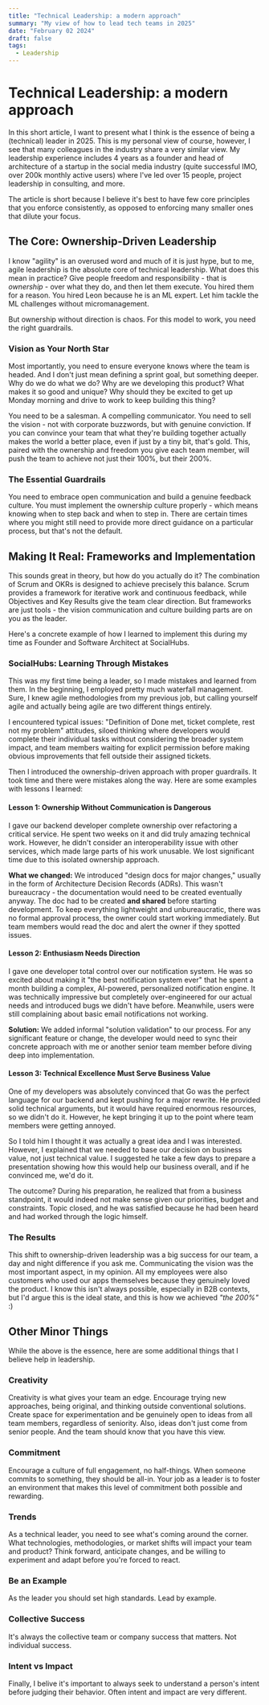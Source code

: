 ```yaml
---
title: "Technical Leadership: a modern approach"
summary: "My view of how to lead tech teams in 2025"
date: "February 02 2024"
draft: false
tags:
  - Leadership
---
```


# Technical Leadership: a modern approach

In this short article, I want to present what I think is the essence of being a (technical) leader in 2025. This is my personal view of course, however, I see that many colleagues in the industry share a very similar view. My leadership experience includes 4 years as a founder and head of architecture of a startup in the social media industry (quite successful IMO, over 200k monthly active users) where I've led over 15 people, project leadership in consulting, and more. 

The article is short because I believe it's best to have few core principles that you enforce consistently, as opposed to enforcing many smaller ones that dilute your focus.

## The Core: Ownership-Driven Leadership

I know "agility" is an overused word and much of it is just hype, but to me, agile leadership is the absolute core of technical leadership. What does this mean in practice? Give people freedom and responsibility - that is _ownership_ - over what they do, and then let them execute. You hired them for a reason. You hired Leon because he is an ML expert. Let him tackle the ML challenges without micromanagement.

But ownership without direction is chaos. For this model to work, you need the right guardrails.

### Vision as Your North Star

Most importantly, you need to ensure everyone knows where the team is headed. And I don't just mean defining a sprint goal, but something deeper. Why do we do what we do? Why are we developing this product? What makes it so good and unique? Why should they be excited to get up Monday morning and drive to work to keep building this thing?

You need to be a salesman. A compelling communicator. You need to sell the vision - not with corporate buzzwords, but with genuine conviction. If you can convince your team that what they're building together actually makes the world a better place, even if just by a tiny bit, that's gold. This, paired with the ownership and freedom you give each team member, will push the team to achieve not just their 100%, but their 200%.

### The Essential Guardrails

You need to embrace open communication and build a genuine feedback culture. You must implement the ownership culture properly - which means knowing when to step back and when to step in. There are certain times where you might still need to provide more direct guidance on a particular process, but that's not the default.

## Making It Real: Frameworks and Implementation

This sounds great in theory, but how do you actually do it? The combination of Scrum and OKRs is designed to achieve precisely this balance. Scrum provides a framework for iterative work and continuous feedback, while Objectives and Key Results give the team clear direction. But frameworks are just tools - the vision communication and culture building parts are on you as the leader.

Here's a concrete example of how I learned to implement this during my time as Founder and Software Architect at SocialHubs.

### SocialHubs: Learning Through Mistakes

This was my first time being a leader, so I made mistakes and learned from them. In the beginning, I employed pretty much waterfall management. Sure, I knew agile methodologies from my previous job, but calling yourself agile and actually being agile are two different things entirely.

I encountered typical issues: "Definition of Done met, ticket complete, rest not my problem" attitudes, siloed thinking where developers would complete their individual tasks without considering the broader system impact, and team members waiting for explicit permission before making obvious improvements that fell outside their assigned tickets.

Then I introduced the ownership-driven approach with proper guardrails. It took time and there were mistakes along the way. Here are some examples with lessons I learned:

#### Lesson 1: Ownership Without Communication is Dangerous

I gave our backend developer complete ownership over refactoring a critical service. He spent two weeks on it and did truly amazing technical work. However, he didn't consider an interoperability issue with other services, which made large parts of his work unusable. We lost significant time due to this isolated ownership approach.

**What we changed:** We introduced "design docs for major changes," usually in the form of Architecture Decision Records (ADRs). This wasn't bureaucracy - the documentation would need to be created eventually anyway. The doc had to be created **and shared** before starting development. To keep everything lightweight and unbureaucratic, there was no formal approval process, the owner could start working immediately. But team members would read the doc and alert the owner if they spotted issues.

#### Lesson 2: Enthusiasm Needs Direction

I gave one developer total control over our notification system. He was so excited about making it "the best notification system ever" that he spent a month building a complex, AI-powered, personalized notification engine. It was technically impressive but completely over-engineered for our actual needs and introduced bugs we didn't have before. Meanwhile, users were still complaining about basic email notifications not working.

**Solution:** We added informal "solution validation" to our process. For any significant feature or change, the developer would need to sync their concrete approach with me or another senior team member before diving deep into implementation.

#### Lesson 3: Technical Excellence Must Serve Business Value

One of my developers was absolutely convinced that Go was the perfect language for our backend and kept pushing for a major rewrite. He provided solid technical arguments, but it would have required enormous resources, so we didn't do it. However, he kept bringing it up to the point where team members were getting annoyed.

So I told him I thought it was actually a great idea and I was interested. However, I explained that we needed to base our decision on business value, not just technical value. I suggested he take a few days to prepare a presentation showing how this would help our business overall, and if he convinced me, we'd do it.

The outcome? During his preparation, he realized that from a business standpoint, it would indeed not make sense given our priorities, budget and constraints. Topic closed, and he was satisfied because he had been heard and had worked through the logic himself.

### The Results

This shift to ownership-driven leadership was a big success for our team, a day and night difference if you ask me. Communicating the vision was the most important aspect, in my opinion. All my employees were also customers who used our apps themselves because they genuinely loved the product. I know this isn't always possible, especially in B2B contexts, but I'd argue this is the ideal state, and this is how we achieved _"the 200%"_ :)

## Other Minor Things

While the above is the essence, here are some additional things that I believe help in leadership.

### Creativity

Creativity is what gives your team an edge. Encourage trying new approaches, being original, and thinking outside conventional solutions. Create space for experimentation and be genuinely open to ideas from all team members, regardless of seniority. Also, ideas don't just come from senior people. And the team should know that you have this view.

### Commitment

Encourage a culture of full engagement, no half-things. When someone commits to something, they should be all-in. Your job as a leader is to foster an environment that makes this level of commitment both possible and rewarding.

### Trends

As a technical leader, you need to see what's coming around the corner. What technologies, methodologies, or market shifts will impact your team and product? Think forward, anticipate changes, and be willing to experiment and adapt before you're forced to react.

### Be an Example

As the leader you should set high standards. Lead by example.

### Collective Success

It's always the collective team or company success that matters. Not individual success.

### Intent vs Impact

Finally, I belive it's important to always seek to understand a person's intent before judging their behavior. Often intent and impact are very different.